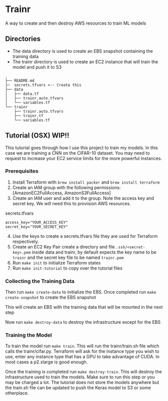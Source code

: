 # Trainr
A way to create and then destroy AWS resources to train ML models

## Directories
- The data directory is used to create an EBS snapshot containing the training data
- The trainr directory is used to create an EC2 instance that will train the model and push it to S3
```
.
├── README.md
├─  secrets.tfvars <-- Create this
├── data
│   ├── data.tf
│   ├── trainr.auto.tfvars
│   └── variables.tf
└── trainr
    ├── trainr.auto.tfvars
    ├── trainr.tf
    └── variables.tf
```

## Tutorial (OSX) WIP!!
This tutorial goes through how I use this project to train my models. In this case we are training a CNN on the CIFAR-10 dataset.
You may need to request to increase your EC2 service limits for the more powerful instances.

### Prerequisites
1. Install Terraform with `brew install packer` and `brew install terraform`
2. Create an IAM group with the following permissions: [AmazonEC2FullAccess, AmazonS3FullAccess]
3. Create an IAM user and add it to the group. Note the access key and secret key. We will need this to provision AWS resources.

secrets.tfvars
```
access_key="YOUR_ACCESS_KEY"
secret_key="YOUR_SECRET_KEY"
```

4. Use the keys to create a secrets.tfvars file they are used for Terraform respectively.
5. Create an EC2 Key Pair create a directory and file `.ssh/<secret-key>.pem` inside data and trainr, by default expects the key name to be `trainr` and the secret key file to be named `trainr.pem`
6. Run `make init` to initialize Terraform states
7. Run `make init-tutorial` to copy over the tutorial files

### Collecting the Training Data
Then run `make create-data` to initialize the EBS. Once completed run `make create-snapshot` to create the EBS snapshot

This will create an EBS with the training data that will be mounted in the next step

Now run `make destroy-data` to destroy the infrastructure except for the EBS

### Training the Model
To train the model run `make train`. This will run the trainr/train.sh file
which calls the trainr/cifar.py. Terraform will ask for the instance type you wish
to use, enter any instance type that has a GPU to take advantage of CUDA. In most cases a p2.xlarge is good enough.

Once the training is completed run `make destroy-train`. This will destroy the infrastructure used to train the models. Make sure to run this step or you may be charged a lot.
The tutorial does not store the models anywhere but the train.sh file can be updated to push the Keras model to S3 or some otherplace.
